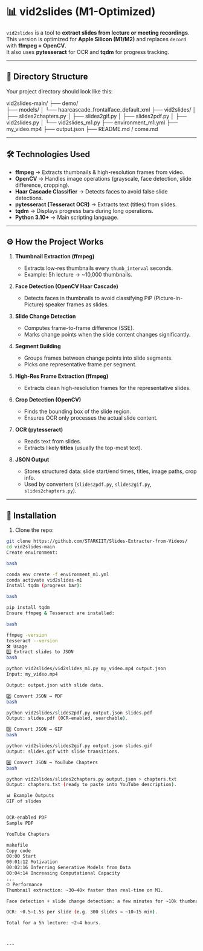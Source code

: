 # 📊 vid2slides (M1-Optimized)

`vid2slides` is a tool to **extract slides from lecture or meeting recordings**.  
This version is optimized for **Apple Silicon (M1/M2)** and replaces `decord` with **ffmpeg + OpenCV**.  
It also uses **pytesseract** for OCR and **tqdm** for progress tracking.

---

## 📂 Directory Structure


Your project directory should look like this:

vid2slides-main/
├── demo/                         
├── models/
│   └── haarcascade_frontalface_default.xml
├── vid2slides/
│   ├── slides2chapters.py
│   ├── slides2gif.py
│   ├── slides2pdf.py
│   ├── vid2slides.py
│   └── vid2slides_m1.py
├── environment_m1.yml
├── my_video.mp4
├── output.json
├── README.md / come.md




---

## 🛠 Technologies Used

- **ffmpeg** → Extracts thumbnails & high-resolution frames from video.  
- **OpenCV** → Handles image operations (grayscale, face detection, slide difference, cropping).  
- **Haar Cascade Classifier** → Detects faces to avoid false slide detections.  
- **pytesseract (Tesseract OCR)** → Extracts text (titles) from slides.  
- **tqdm** → Displays progress bars during long operations.  
- **Python 3.10+** → Main scripting language.  

---

## ⚙️ How the Project Works

1. **Thumbnail Extraction (ffmpeg)**  
   - Extracts low-res thumbnails every `thumb_interval` seconds.  
   - Example: 5h lecture → ~10,000 thumbnails.

2. **Face Detection (OpenCV Haar Cascade)**  
   - Detects faces in thumbnails to avoid classifying PiP (Picture-in-Picture) speaker frames as slides.

3. **Slide Change Detection**  
   - Computes frame-to-frame difference (SSE).  
   - Marks change points when the slide content changes significantly.

4. **Segment Building**  
   - Groups frames between change points into slide segments.  
   - Picks one representative frame per segment.

5. **High-Res Frame Extraction (ffmpeg)**  
   - Extracts clean high-resolution frames for the representative slides.

6. **Crop Detection (OpenCV)**  
   - Finds the bounding box of the slide region.  
   - Ensures OCR only processes the actual slide content.

7. **OCR (pytesseract)**  
   - Reads text from slides.  
   - Extracts likely **titles** (usually the top-most text).

8. **JSON Output**  
   - Stores structured data: slide start/end times, titles, image paths, crop info.  
   - Used by converters (`slides2pdf.py`, `slides2gif.py`, `slides2chapters.py`).

---

## 🚀 Installation

1. Clone the repo:
```bash
git clone https://github.com/STARKIIT/Slides-Extracter-from-Videos/
cd vid2slides-main
Create environment:

bash

conda env create -f environment_m1.yml
conda activate vid2slides-m1
Install tqdm (progress bar):

bash

pip install tqdm
Ensure ffmpeg & Tesseract are installed:

bash

ffmpeg -version
tesseract --version
🛠 Usage
1️⃣ Extract slides to JSON
bash

python vid2slides/vid2slides_m1.py my_video.mp4 output.json
Input: my_video.mp4

Output: output.json with slide data.

2️⃣ Convert JSON → PDF
bash

python vid2slides/slides2pdf.py output.json slides.pdf
Output: slides.pdf (OCR-enabled, searchable).

3️⃣ Convert JSON → GIF
bash

python vid2slides/slides2gif.py output.json slides.gif
Output: slides.gif with slide transitions.

4️⃣ Convert JSON → YouTube Chapters
bash

python vid2slides/slides2chapters.py output.json > chapters.txt
Output: chapters.txt (ready to paste into YouTube description).

📊 Example Outputs
GIF of slides


OCR-enabled PDF
Sample PDF

YouTube Chapters

makefile
Copy code
00:00 Start
00:01:12 Motivation
00:02:16 Inferring Generative Models from Data
00:04:14 Increasing Computational Capacity
...
⏱ Performance
Thumbnail extraction: ~30–40× faster than real-time on M1.

Face detection + slide change detection: a few minutes for ~10k thumbnails.

OCR: ~0.5–1.5s per slide (e.g. 300 slides → ~10–15 min).

Total for a 5h lecture: ~2–4 hours.



---







